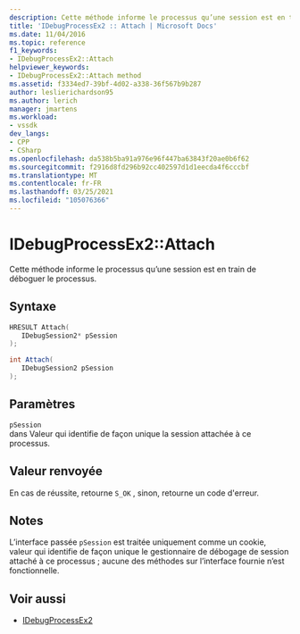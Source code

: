 ```yaml
---
description: Cette méthode informe le processus qu’une session est en train de déboguer le processus.
title: 'IDebugProcessEx2 :: Attach | Microsoft Docs'
ms.date: 11/04/2016
ms.topic: reference
f1_keywords:
- IDebugProcessEx2::Attach
helpviewer_keywords:
- IDebugProcessEx2::Attach method
ms.assetid: f3334ed7-39bf-4d02-a338-36f567b9b287
author: leslierichardson95
ms.author: lerich
manager: jmartens
ms.workload:
- vssdk
dev_langs:
- CPP
- CSharp
ms.openlocfilehash: da538b5ba91a976e96f447ba63843f20ae0b6f62
ms.sourcegitcommit: f2916d8fd296b92cc402597d1d1eecda4f6cccbf
ms.translationtype: MT
ms.contentlocale: fr-FR
ms.lasthandoff: 03/25/2021
ms.locfileid: "105076366"
---
```

# <a name="idebugprocessex2attach"></a>IDebugProcessEx2::Attach
Cette méthode informe le processus qu’une session est en train de déboguer le processus.

## <a name="syntax"></a>Syntaxe

```cpp
HRESULT Attach( 
   IDebugSession2* pSession
);
```

```csharp
int Attach(
   IDebugSession2 pSession
);
```

## <a name="parameters"></a>Paramètres
`pSession`\
dans Valeur qui identifie de façon unique la session attachée à ce processus.

## <a name="return-value"></a>Valeur renvoyée
 En cas de réussite, retourne `S_OK` , sinon, retourne un code d'erreur.

## <a name="remarks"></a>Notes
 L’interface passée `pSession` est traitée uniquement comme un cookie, valeur qui identifie de façon unique le gestionnaire de débogage de session attaché à ce processus ; aucune des méthodes sur l’interface fournie n’est fonctionnelle.

## <a name="see-also"></a>Voir aussi
- [IDebugProcessEx2](../../../extensibility/debugger/reference/idebugprocessex2.md)
